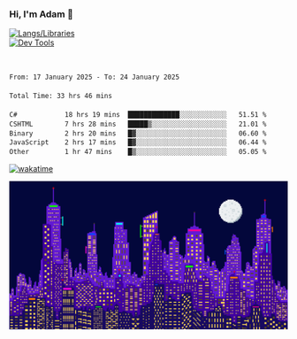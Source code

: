 ### Hi, I'm Adam 👋

[![Langs/Libraries](https://skillicons.dev/icons?i=cs,dotnet,js,css,html,sass,ts,jquery,bootstrap)](https://skillicons.dev)
<br/>
[![Dev Tools](https://skillicons.dev/icons?i=git,github,githubactions,visualstudio)](https://skillicons.dev)

<br/>

<!--START_SECTION:waka-->

```txt
From: 17 January 2025 - To: 24 January 2025

Total Time: 33 hrs 46 mins

C#            18 hrs 19 mins  █████████████░░░░░░░░░░░░   51.51 %
CSHTML        7 hrs 28 mins   █████▒░░░░░░░░░░░░░░░░░░░   21.01 %
Binary        2 hrs 20 mins   █▓░░░░░░░░░░░░░░░░░░░░░░░   06.60 %
JavaScript    2 hrs 17 mins   █▓░░░░░░░░░░░░░░░░░░░░░░░   06.44 %
Other         1 hr 47 mins    █▒░░░░░░░░░░░░░░░░░░░░░░░   05.05 %
```

<!--END_SECTION:waka-->

[![wakatime](https://wakatime.com/badge/user/2234bda2-efd3-47c5-8724-79108edfe9aa.svg)](https://wakatime.com/@2234bda2-efd3-47c5-8724-79108edfe9aa)

![Pixelated city at night](./media/city.gif)
